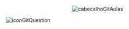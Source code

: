 <div align="center">

![cabecalhoGitAulas](https://github.com/user-attachments/assets/2adf0a8f-5906-4d5b-909a-4cfea1855c27)

</div>


![iconGitQuestion](https://github.com/user-attachments/assets/9f73cbfb-97a3-4655-80bb-8e923ebde72e) 

